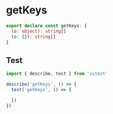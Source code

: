 # getKeys
```ts
export declare const getKeys: {
  (o: object): string[]
  (o: {}): string[]
}

```

## Test
```ts
import { describe, test } from 'vitest'

describe('getKeys', () => {
  test('getKeys', () => {

  })
})
```
